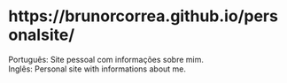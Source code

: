 <h1> https://brunorcorrea.github.io/personalsite/</h1>

Português: Site pessoal com informações sobre mim.
<br>
Inglês:    Personal site with informations about me.
